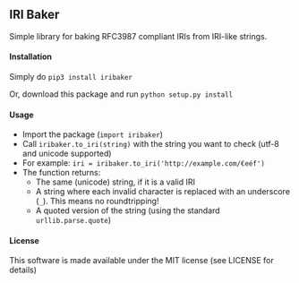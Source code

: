 ## IRI Baker ##

Simple library for baking RFC3987 compliant IRIs from IRI-like strings.

#### Installation

Simply do `pip3 install iribaker`

Or, download this package and run `python setup.py install`

#### Usage

* Import the package (`import iribaker`)
* Call `iribaker.to_iri(string)` with the string you want to check (utf-8 and unicode supported)
* For example: `iri = iribaker.to_iri('http://example.com/€eéf')`
* The function returns:
  * The same (unicode) string, if it is a valid IRI
  * A string where each invalid character is replaced with an underscore (`_`). This means no roundtripping!
  * A quoted version of the string (using the standard `urllib.parse.quote`)

#### License

This software is made available under the MIT license (see LICENSE for details)
